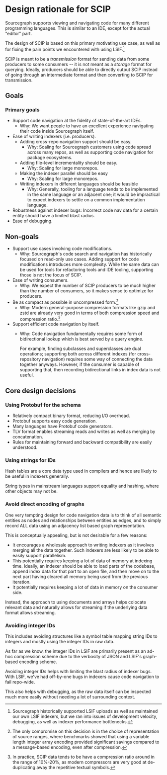 # Design rationale for SCIP

Sourcegraph supports viewing and navigating code for
many different programming languages.
This is similar to an IDE, except for the actual "editor" part.

The design of SCIP is based on this primary motivating use case,
as well as for fixing the pain points we encountered with using LSIF.[^1]

SCIP is meant to be a _transmission_ format for sending
data from some producers to some consumers
-- it is not meant as a _storage_ format for querying.
Ideally, producers should be able to directly output SCIP
instead of going through an intermediate format
and then converting to SCIP for transmission.

[^1]:
    Sourcegraph historically supported LSIF uploads
    as well as maintained our own LSIF indexers,
    but we ran into issues of development velocity,
    debugging, as well as indexer performance bottlenecks.

## Goals

### Primary goals

- Support code navigation at the fidelity of state-of-the-art IDEs.
  - Why: We want people to have an excellent experience navigating
    their code inside Sourcegraph itself.
- Ease of writing indexers (i.e. producers).
  - Adding cross-repo navigation support should be easy.
    - Why: Scaling for Sourcegraph customers using code spread across many repos,
      as well as supporting code navigation for package ecosystems.
  - Adding file-level incrementality should be easy.
    - Why: Scaling for large monorepos.
  - Making the indexer parallel should be easy
    - Why: Scaling for large monorepos.
  - Writing indexers in different languages should be feasible
    - Why: Generally, tooling for a language tends to be implemented
      in the same language or an adjacent one; it would be impractical
      to expect indexers to settle on a common implementation language.
- Robustness against indexer bugs: Incorrect code nav data for a certain entity
  should have a limited blast radius.
- Ease of debugging.

## Non-goals

- Support use cases involving code modifications.
  - Why: Sourcegraph's code search and navigation has historically
    focused on read-only use cases. Adding support for code modifications
    introduces more complexity.
    While the same data can be used for tools for refactoring tools
    and IDE tooling, supporting those is not the focus of SCIP.
- Ease of writing consumers.
  - Why: We expect the number of SCIP producers to be much higher
    than the number of consumers,
    so it makes sense to optimize for producers.
- Be as compact as possible in uncompressed form.[^2]
  - Why: Modern general-purpose compression formats like gzip
    and zstd are already very good in terms of both compression
    speed and compression ratio.[^3]
- Support efficient code navigation by itself.
  - Why: Code navigation fundamentally requires some form of bidirectional
    lookup which is best served by a query engine.

    For example, finding subclasses and superclasses are dual operations;
    supporting both across different indexes (for cross-repository navigation)
    requires some way of connecting the data together anyways.
    However, if the consumer is capable of supporting that,
    then recording bidirectional links in index data is not useful.

[^2]: The only compromise on this decision is in the choice of representation of source ranges, where benchmarks showed that using a variable length integer array encoding provided significant savings compared to a message-based encoding, even after compression.

[^3]: In practice, SCIP data tends to be have a compression ratio around in the range of 10%-20%, as modern compressors are very good at de-duplicating away the repetitive textual symbols.

## Core design decisions

### Using Protobuf for the schema

- Relatively compact binary format, reducing I/O overhead.
- Protobuf supports easy code generation.
- Many languages have Protobuf code generators.
- TLV format enables streaming reads and writes
  as well as merging by concatenation.
- Rules for maintaining forward and backward compatibility
  are easily understood.

### Using strings for IDs

Hash tables are a core data type used in compilers and
hence are likely to be useful in indexers generally.

String types in mainstream languages support equality and hashing,
where other objects may not be.

### Avoid direct encoding of graphs

One very tempting design for code navigation data is to
think of all semantic entities as nodes and relationships between
entities as edges, and to simply record ALL data
using an adjacency list based graph representation.

This is conceptually appealing,
but is not desirable for a few reasons:

- It encourages a wholesale approach to writing
  indexers as it involves merging all the data together.
  Such indexers are less likely to be able
  to easily support parallelism.
- This potentially requires keeping a lot of data of memory
  at indexing time. Ideally, an indexer should be able
  to load parts of the codebase,
  append index data for that part to an open file,
  and then move on to the next part having cleared all memory
  being used from the previous iteration.
- It potentially requires keeping a lot of data in memory
  on the consumer side.

Instead, the approach to using documents and arrays
helps colocate relevant data and naturally allows for streaming
if the underlying data format allows streaming.

### Avoiding integer IDs

This includes avoiding structures like a symbol table
mapping string IDs to integers and mostly using the integer
IDs in raw data.

As far as we know, the integer IDs in LSIF are primarily present as
an ad-hoc compression scheme due to the verbosity of JSON
and LSIF's graph-based encoding scheme.

Avoiding integer IDs helps with limiting the blast radius
of indexer bugs. With LSIF, we've had off-by-one bugs in indexers
cause code navigation to fail repo-wide.

This also helps with debugging, as the raw data itself
can be inspected much more easily without needing
a lot of surrounding context.
